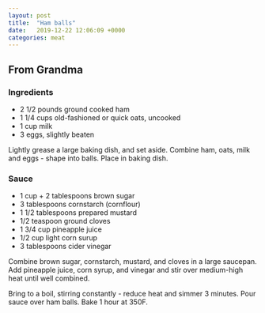 ```yaml
---
layout: post
title:  "Ham balls"
date:   2019-12-22 12:06:09 +0000
categories: meat
---
```


## From Grandma
### Ingredients
* 2 1/2 pounds ground cooked ham
* 1 1/4 cups old-fashioned or quick oats, uncooked
* 1 cup milk
* 3 eggs, slightly beaten


Lightly grease a large baking dish, and set aside. Combine ham, oats, milk and eggs - shape into balls. Place in baking dish.


### Sauce
* 1 cup + 2 tablespoons brown sugar
* 3 tablespoons cornstarch (cornflour)
* 1 1/2 tablespoons prepared mustard
* 1/2 teaspoon ground cloves
* 1 3/4 cup pineapple juice
* 1/2 cup light corn surup
* 3 tablespoons cider vinegar


Combine brown sugar, cornstarch, mustard, and cloves in a large saucepan. Add pineapple juice, corn syrup, and vinegar and stir over medium-high heat until well combined.

 Bring to a boil, stirring constantly - reduce heat and simmer 3 minutes. Pour sauce over ham balls. Bake 1 hour at 350F.



